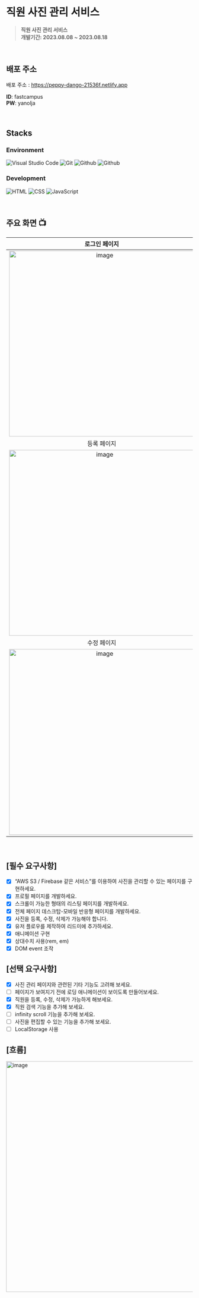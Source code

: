 # 직원 사진 관리 서비스

> **직원 사진 관리 서비스** <br/> **개발기간: 2023.08.08 ~ 2023.08.18**

<br />

## 배포 주소

배포 주소 : https://peppy-dango-21536f.netlify.app

**ID**: fastcampus
<br />
**PW**: yanolja

<br />

## Stacks

### Environment

![Visual Studio Code](https://img.shields.io/badge/Visual%20Studio%20Code-007ACC?style=for-the-badge&logo=Visual%20Studio%20Code&logoColor=white)
![Git](https://img.shields.io/badge/Git-F05032?style=for-the-badge&logo=Git&logoColor=white)
![Github](https://img.shields.io/badge/GitHub-181717?style=for-the-badge&logo=GitHub&logoColor=white)
![Github](https://img.shields.io/badge/firebase-ffca28?style=for-the-badge&logo=firebase&logoColor=black)

### Development

![HTML](https://img.shields.io/badge/HTML5-E34F26?style=for-the-badge&logo=html5&logoColor=white)
![CSS](https://img.shields.io/badge/CSS3-1572B6?style=for-the-badge&logo=css3&logoColor=white)
![JavaScript](https://img.shields.io/badge/JavaScript-F7DF1E?style=for-the-badge&logo=Javascript&logoColor=white)

<br />

## 주요 화면 📺
|                                                              로그인 페이지                                                              |       메인페이지                                                            |
| :--------------------------------------------------------------------------------------------------------------------------------------: | :---------------------------------------------------------------------------------------------------------------------------------: |
|<img width="500" alt="image" src="https://github.com/zoeyourlife/Core-JavaScript/assets/94384392/668358e0-c449-45e3-a24f-27d9a6b40615"> |  <img width="500" alt="image" src="https://github.com/zoeyourlife/Core-JavaScript/assets/94384392/cdf1d92f-f120-4e53-8224-625fefd5b4b3">  |
|                                                               등록 페이지                                                                |                                                             상세 페이지                                                             |
|   <img width="500" alt="image" src="https://github.com/zoeyourlife/Core-JavaScript/assets/94384392/b4c04f90-f1bb-4154-9bba-92bbaae506b7">   | <img width="500" alt="image" src="https://github.com/zoeyourlife/Core-JavaScript/assets/94384392/b79a5e4e-6321-4c28-9216-721968b95fe9"> |
|수정 페이지| 검색 페이지|
|<img width="500" alt="image" src="https://github.com/KDT1-FE/Y_FE_JAVASCRIPT_PICTURE/assets/94384392/2cf187f0-0840-49ae-9e6d-7572550a1007">|<img width="500" alt="image" src="https://github.com/KDT1-FE/Y_FE_JAVASCRIPT_PICTURE/assets/94384392/ccef3c6e-c4c1-449f-a61f-1fe514660c6d">



<br/>

## [필수 요구사항]

- [x] “AWS S3 / Firebase 같은 서비스”를 이용하여 사진을 관리할 수 있는 페이지를 구현하세요.
- [x] 프로필 페이지를 개발하세요.
- [x] 스크롤이 가능한 형태의 리스팅 페이지를 개발하세요.
- [x] 전체 페이지 데스크탑-모바일 반응형 페이지를 개발하세요.
- [x] 사진을 등록, 수정, 삭제가 가능해야 합니다.
- [x] 유저 플로우를 제작하여 리드미에 추가하세요.
- [x] 애니메이션 구현
- [x] 상대수치 사용(rem, em)
- [x] DOM event 조작

## [선택 요구사항]

- [x] 사진 관리 페이지와 관련된 기타 기능도 고려해 보세요.
- [ ] 페이지가 보여지기 전에 로딩 애니메이션이 보이도록 만들어보세요.
- [x] 직원을 등록, 수정, 삭제가 가능하게 해보세요.
- [x] 직원 검색 기능을 추가해 보세요.
- [ ] infinity scroll 기능을 추가해 보세요.
- [ ] 사진을 편집할 수 있는 기능을 추가해 보세요.
- [ ] LocalStorage 사용

## [흐름]

<img width="621" alt="image" src="https://github.com/KDT1-FE/Y_FE_JAVASCRIPT_PICTURE/assets/94384392/e34748ab-f5a3-4046-9cc9-88fa8fd93524">

